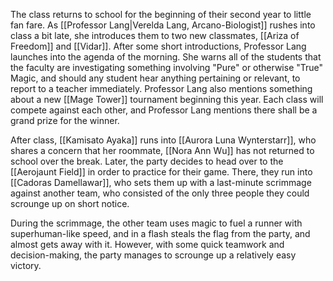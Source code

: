 The class returns to school for the beginning of their second year to little fan fare. As [[Professor Lang|Verelda Lang, Arcano-Biologist]] rushes into class a bit late, she introduces them to two new classmates, [[Ariza of Freedom]] and [[Vidar]]. After some short introductions, Professor Lang launches into the agenda of the morning. She warns all of the students that the faculty are investigating something involving "Pure" or otherwise "True" Magic, and should any student hear anything pertaining or relevant, to report to a teacher immediately.  Professor Lang also mentions something about a new [[Mage Tower]] tournament beginning this year. Each class will compete against each other, and Professor Lang mentions there shall be a grand prize for the winner.

After class, [[Kamisato Ayaka]] runs into [[Aurora Luna Wynterstarr]], who shares a concern that her roommate, [[Nora Ann Wu]] has not returned to school over the break. Later, the party decides to head over to the [[Aerojaunt Field]] in order to practice for their game. There, they run into [[Cadoras Damellawar]], who sets them up with a last-minute scrimmage against another team, who consisted of the only three people they could scrounge up on short notice.

During the scrimmage, the other team uses magic to fuel a runner with superhuman-like speed, and in a flash steals the flag from the party, and almost gets away with it. However, with some quick teamwork and decision-making, the party manages to scrounge up a relatively easy victory.